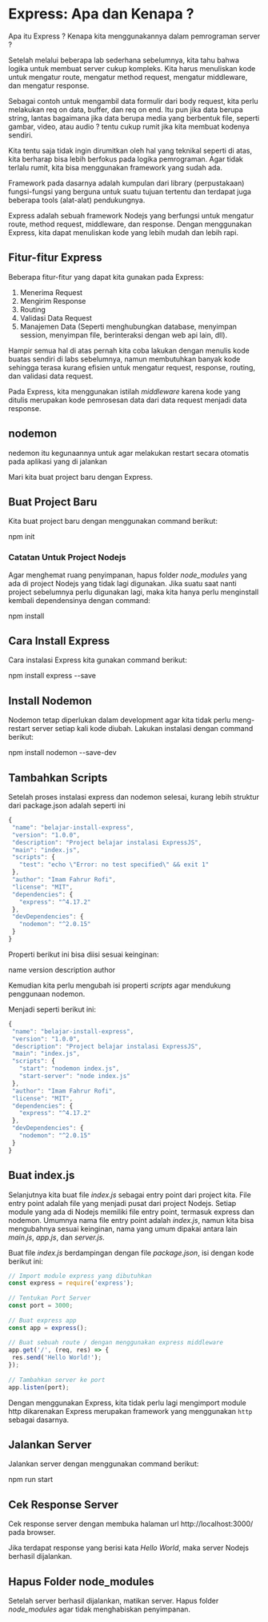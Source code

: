 # Express: Apa dan Kenapa ?
 
Apa itu Express ? Kenapa kita menggunakannya dalam pemrograman server ?
 
Setelah melalui beberapa lab sederhana sebelumnya, kita tahu bahwa logika untuk membuat server cukup kompleks. Kita harus menuliskan kode untuk mengatur route, mengatur method request, mengatur middleware, dan mengatur response.
 
Sebagai contoh untuk mengambil data formulir dari body request, kita perlu melakukan req on data, buffer, dan req on end. Itu pun jika data berupa string, lantas bagaimana jika data berupa media yang berbentuk file, seperti gambar, video, atau audio ? tentu cukup rumit jika kita membuat kodenya sendiri.
 
Kita tentu saja tidak ingin dirumitkan oleh hal yang teknikal seperti di atas, kita berharap bisa lebih berfokus pada logika pemrograman. Agar tidak terlalu rumit, kita bisa menggunakan framework yang sudah ada.
 
Framework pada dasarnya adalah kumpulan dari library (perpustakaan) fungsi-fungsi yang berguna untuk suatu tujuan tertentu dan terdapat juga beberapa tools (alat-alat) pendukungnya.
 
Express adalah sebuah framework Nodejs yang berfungsi untuk mengatur route, method request, middleware, dan response. Dengan menggunakan Express, kita dapat menuliskan kode yang lebih mudah dan lebih rapi.
 
## Fitur-fitur Express
 
Beberapa fitur-fitur yang dapat kita gunakan pada Express:
 
1.  Menerima Request
2.  Mengirim Response
3.  Routing
4.  Validasi Data Request
5.  Manajemen Data (Seperti menghubungkan database, menyimpan session, menyimpan file, berinteraksi dengan web api lain, dll).
 
Hampir semua hal di atas pernah kita coba lakukan dengan menulis kode buatas sendiri di labs sebelumnya, namun membutuhkan banyak kode sehingga terasa kurang efisien untuk mengatur request, response, routing, dan validasi data request.
 
Pada Express, kita menggunakan istilah _middleware_ karena kode yang ditulis merupakan kode pemrosesan data dari data request menjadi data response.

## nodemon
nedemon itu kegunaannya untuk agar melakukan restart secara otomatis pada aplikasi yang di jalankan
 
Mari kita buat project baru dengan Express.
## Buat Project Baru
 
Kita buat project baru dengan menggunakan command berikut:
 
   npm init
 
### Catatan Untuk Project Nodejs
 
Agar menghemat ruang penyimpanan, hapus folder _node_modules_ yang ada di project Nodejs yang tidak lagi digunakan. Jika suatu saat nanti project sebelumnya perlu digunakan lagi, maka kita hanya perlu menginstall kembali dependensinya dengan command:
 
   npm install
## Cara Install Express
 
Cara instalasi Express kita gunakan command berikut:
 
   npm install express --save
 
## Install Nodemon
 
Nodemon tetap diperlukan dalam development agar kita tidak perlu meng-restart server setiap kali kode diubah. Lakukan instalasi dengan command berikut:
 
   npm install nodemon --save-dev
 
## Tambahkan Scripts
 
Setelah proses instalasi express dan nodemon selesai, kurang lebih struktur dari package.json adalah seperti ini
 
```javascript
{
 "name": "belajar-install-express",
 "version": "1.0.0",
 "description": "Project belajar instalasi ExpressJS",
 "main": "index.js",
 "scripts": {
   "test": "echo \"Error: no test specified\" && exit 1"
 },
 "author": "Imam Fahrur Rofi",
 "license": "MIT",
 "dependencies": {
   "express": "^4.17.2"
 },
 "devDependencies": {
   "nodemon": "^2.0.15"
 }
}
```
 
Properti berikut ini bisa diisi sesuai keinginan:
 
   name
   version
   description
   author
  
Kemudian kita perlu mengubah isi properti _scripts_ agar mendukung penggunaan nodemon.
 
Menjadi seperti berikut ini:
 
```javascript
{
 "name": "belajar-install-express",
 "version": "1.0.0",
 "description": "Project belajar instalasi ExpressJS",
 "main": "index.js",
 "scripts": {
   "start": "nodemon index.js",
   "start-server": "node index.js"
 },
 "author": "Imam Fahrur Rofi",
 "license": "MIT",
 "dependencies": {
   "express": "^4.17.2"
 },
 "devDependencies": {
   "nodemon": "^2.0.15"
 }
}
```
 
## Buat index.js
 
Selanjutnya kita buat file _index.js_ sebagai entry point dari project kita. File entry point adalah file yang menjadi pusat dari project Nodejs. Setiap module yang ada di Nodejs memiliki file entry point, termasuk express dan nodemon. Umumnya nama file entry point adalah _index.js_, namun kita bisa mengubahnya sesuai keinginan, nama yang umum dipakai antara lain _main.js_, _app.js_, dan _server.js_.
 
Buat file _index.js_ berdampingan dengan file _package.json_, isi dengan kode berikut ini:
 
```javascript
// Import module express yang dibutuhkan
const express = require('express');
 
// Tentukan Port Server
const port = 3000;
 
// Buat express app
const app = express();
 
// Buat sebuah route / dengan menggunakan express middleware
app.get('/', (req, res) => {
 res.send('Hello World!');
});
 
// Tambahkan server ke port
app.listen(port);
```
 
Dengan menggunakan Express, kita tidak perlu lagi mengimport module http dikarenakan Express merupakan framework yang menggunakan `http` sebagai dasarnya.
 
## Jalankan Server
 
Jalankan server dengan menggunakan command berikut:
 
   npm run start
 
## Cek Response Server
 
Cek response server dengan membuka halaman url http://localhost:3000/ pada browser.
 
Jika terdapat response yang berisi kata _Hello World_, maka server Nodejs berhasil dijalankan.
 
## Hapus Folder node_modules
 
Setelah server berhasil dijalankan, matikan server. Hapus folder _node_modules_ agar tidak menghabiskan penyimpanan.

